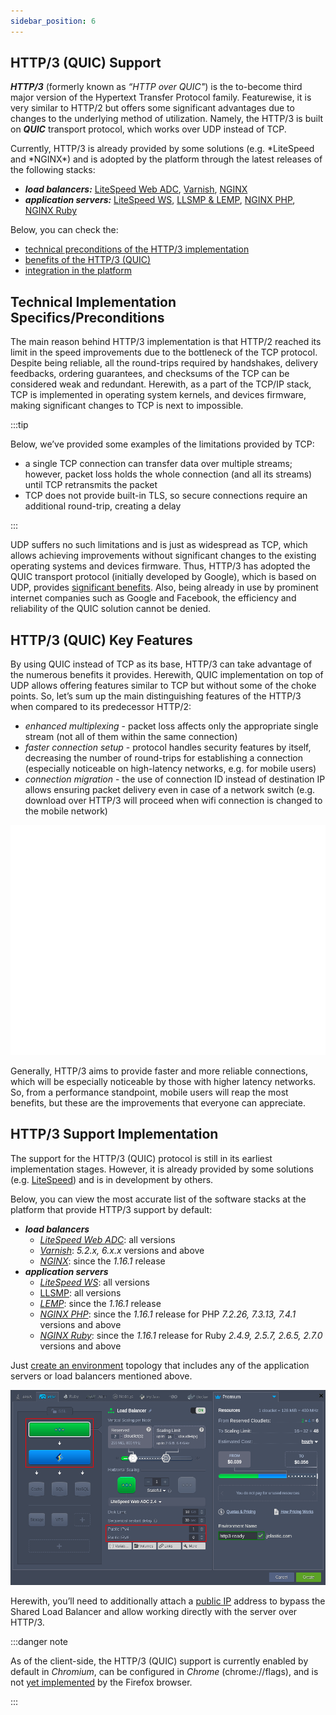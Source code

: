 ```yaml
---
sidebar_position: 6
---
```


## HTTP/3 (QUIC) Support

**_HTTP/3_** (formerly known as _“HTTP over QUIC"_) is the to-become third major version of the Hypertext Transfer Protocol family. Featurewise, it is very similar to HTTP/2 but offers some significant advantages due to changes to the underlying method of utilization. Namely, the HTTP/3 is built on **_QUIC_** transport protocol, which works over UDP instead of TCP.

Currently, HTTP/3 is already provided by some solutions (e.g. *LiteSpeed and *NGINX\*) and is adopted by the platform through the latest releases of the following stacks:

- **_load balancers:_** [LiteSpeed Web ADC](https://cloudmydc.com/), [Varnish](https://cloudmydc.com/), [NGINX](https://cloudmydc.com/)
- **_application servers:_** [LiteSpeed WS](https://cloudmydc.com/), [LLSMP & LEMP](https://cloudmydc.com/), [NGINX PHP](https://cloudmydc.com/), [NGINX Ruby](https://cloudmydc.com/)

Below, you can check the:

- [technical preconditions of the HTTP/3 implementation](https://cloudmydc.com/)
- [benefits of the HTTP/3 (QUIC)](https://cloudmydc.com/)
- [integration in the platform](https://cloudmydc.com/)

## Technical Implementation Specifics/Preconditions

The main reason behind HTTP/3 implementation is that HTTP/2 reached its limit in the speed improvements due to the bottleneck of the TCP protocol. Despite being reliable, all the round-trips required by handshakes, delivery feedbacks, ordering guarantees, and checksums of the TCP can be considered weak and redundant. Herewith, as a part of the TCP/IP stack, TCP is implemented in operating system kernels, and devices firmware, making significant changes to TCP is next to impossible.

:::tip

Below, we’ve provided some examples of the limitations provided by TCP:

- a single TCP connection can transfer data over multiple streams; however, packet loss holds the whole connection (and all its streams) until TCP retransmits the packet
- TCP does not provide built-in TLS, so secure connections require an additional round-trip, creating a delay

:::

UDP suffers no such limitations and is just as widespread as TCP, which allows achieving improvements without significant changes to the existing operating systems and devices firmware. Thus, HTTP/3 has adopted the QUIC transport protocol (initially developed by Google), which is based on UDP, provides [significant benefits](https://cloudmydc.com/). Also, being already in use by prominent internet companies such as Google and Facebook, the efficiency and reliability of the QUIC solution cannot be denied.

## HTTP/3 (QUIC) Key Features

By using QUIC instead of TCP as its base, HTTP/3 can take advantage of the numerous benefits it provides. Herewith, QUIC implementation on top of UDP allows offering features similar to TCP but without some of the choke points. So, let’s sum up the main distinguishing features of the HTTP/3 when compared to its predecessor HTTP/2:

- _enhanced multiplexing_ - packet loss affects only the appropriate single stream (not all of them within the same connection)
- _faster connection setup_ - protocol handles security features by itself, decreasing the number of round-trips for establishing a connection (especially noticeable on high-latency networks, e.g. for mobile users)
- _connection migration_ - the use of connection ID instead of destination IP allows ensuring packet delivery even in case of a network switch (e.g. download over HTTP/3 will proceed when wifi connection is changed to the mobile network)

<div style={{
    display:'flex',
    justifyContent: 'center',
    margin: '0 0 1rem 0'
}}>

![Locale Dropdown](./img/HTTP3Support/01-http2-vs-http3.gif)

</div>

Generally, HTTP/3 aims to provide faster and more reliable connections, which will be especially noticeable by those with higher latency networks. So, from a performance standpoint, mobile users will reap the most benefits, but these are the improvements that everyone can appreciate.

## HTTP/3 Support Implementation

The support for the HTTP/3 (QUIC) protocol is still in its earliest implementation stages. However, it is already provided by some solutions (e.g. [LiteSpeed](https://cloudmydc.com/)) and is in development by others.

Below, you can view the most accurate list of the software stacks at the platform that provide HTTP/3 support by default:

- **_load balancers_**
  - [_LiteSpeed Web ADC_](https://cloudmydc.com/): all versions
  - [_Varnish_](https://cloudmydc.com/): _5.2.x, 6.x.x_ versions and above
  - [_NGINX_](https://cloudmydc.com/): since the _1.16.1_ release
- **_application servers_**
  - [_LiteSpeed WS_](https://cloudmydc.com/): all versions
  - [LLSMP](https://cloudmydc.com/): all versions
  - [_LEMP_](https://cloudmydc.com/): since the _1.16.1_ release
  - [_NGINX PHP_](https://cloudmydc.com/): since the _1.16.1_ release for PHP _7.2.26, 7.3.13, 7.4.1_ versions and above
  - [_NGINX Ruby_](https://cloudmydc.com/): since the _1.16.1_ release for Ruby _2.4.9, 2.5.7, 2.6.5, 2.7.0_ versions and above

Just [create an environment](https://cloudmydc.com/) topology that includes any of the application servers or load balancers mentioned above.

<div style={{
    display:'flex',
    justifyContent: 'center',
    margin: '0 0 1rem 0'
}}>

![Locale Dropdown](./img/HTTP3Support/02-http3-ready-servers.png)

</div>

Herewith, you’ll need to additionally attach a [public IP](/docs/ApplicationSetting/External%20Access%20To%20Applications/Public%20IP) address to bypass the Shared Load Balancer and allow working directly with the server over HTTP/3.

:::danger note

As of the client-side, the HTTP/3 (QUIC) support is currently enabled by default in _Chromium_, can be configured in _Chrome_ (chrome://flags), and is not [yet implemented](https://cloudmydc.com/) by the Firefox browser.

:::
